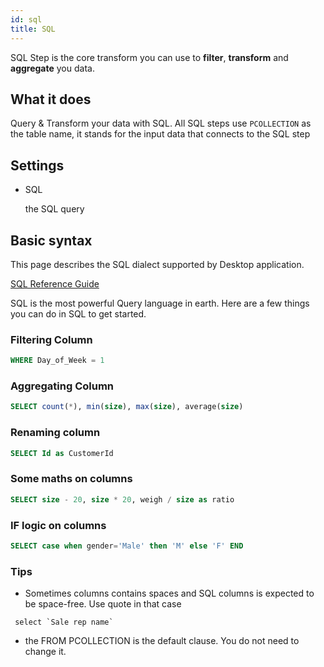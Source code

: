 ```yaml
---
id: sql
title: SQL
---
```


SQL Step is the core transform you can use to **filter**, **transform** and **aggregate** you data. 

## What it does

Query & Transform your data with SQL. All SQL steps use `PCOLLECTION` as the table name, it stands for the input data that connects to the SQL step

## Settings

- SQL
  
  the SQL query

## Basic syntax

This page describes the SQL dialect supported by Desktop application. 

[SQL Reference Guide](https://calcite.apache.org/docs/reference.html)

SQL is the most powerful Query language in earth. Here are a few things you can do in SQL to get started. 

### Filtering Column

```sql
WHERE Day_of_Week = 1
```


### Aggregating Column

```sql
SELECT count(*), min(size), max(size), average(size)
```


### Renaming column

```sql
SELECT Id as CustomerId
```


### Some maths on columns

```sql
SELECT size - 20, size * 20, weigh / size as ratio
```

### IF logic on columns

```sql
SELECT case when gender='Male' then 'M' else 'F' END 
```


### Tips

* Sometimes columns contains spaces and SQL columns is expected to be space-free. Use quote in that case
```
 select `Sale rep name`
```
* the FROM PCOLLECTION is the default clause. You do not need to change it.


